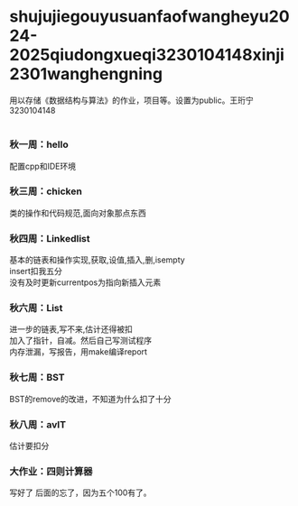# shujujiegouyusuanfaofwangheyu2024-2025qiudongxueqi3230104148xinji2301wanghengning
用以存储《数据结构与算法》的作业，项目等。设置为public。王珩宁3230104148
#
##
### 秋一周：hello  
配置cpp和IDE环境  
### 秋三周：chicken 
类的操作和代码规范,面向对象那点东西    
### 秋四周：Linkedlist  
基本的链表和操作实现,获取,设值,插入,删,isempty    
insert扣我五分         
没有及时更新currentpos为指向新插入元素    
### 秋六周：List       
进一步的链表,写不来,估计还得被扣       
加入了指针，自减。然后自己写测试程序    
内存泄漏，写报告，用make编译report     
### 秋七周：BST   
BST的remove的改进，不知道为什么扣了十分  
### 秋八周：avlT   
估计要扣分  
### 大作业：四则计算器
写好了
后面的忘了，因为五个100有了。